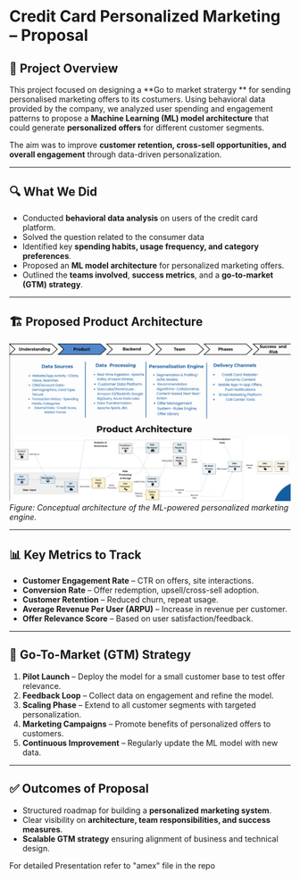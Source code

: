 # Credit Card Personalized Marketing – Proposal

## 📌 Project Overview
This project focused on designing a **Go to market stratergy ** for sending personalised marketing offers to its costumers. Using behavioral data provided by the company, we analyzed user spending and engagement patterns to propose a **Machine Learning (ML) model architecture** that could generate **personalized offers** for different customer segments.

The aim was to improve **customer retention, cross-sell opportunities, and overall engagement** through data-driven personalization.

---

## 🔍 What We Did
- Conducted **behavioral data analysis** on users of the credit card platform.
- Solved the question related to the consumer data 
- Identified key **spending habits, usage frequency, and category preferences**.  
- Proposed an **ML model architecture** for personalized marketing offers.  
- Outlined the **teams involved**, **success metrics**, and a **go-to-market (GTM) strategy**.  

---

## 🏗️ Proposed Product Architecture

![Product Architecture](assets/prod_archi.png)  
*Figure: Conceptual architecture of the ML-powered personalized marketing engine.*


---

## 📊 Key Metrics to Track
- **Customer Engagement Rate** – CTR on offers, site interactions.  
- **Conversion Rate** – Offer redemption, upsell/cross-sell adoption.  
- **Customer Retention** – Reduced churn, repeat usage.  
- **Average Revenue Per User (ARPU)** – Increase in revenue per customer.  
- **Offer Relevance Score** – Based on user satisfaction/feedback.  

---

## 🚀 Go-To-Market (GTM) Strategy
1. **Pilot Launch** – Deploy the model for a small customer base to test offer relevance.  
2. **Feedback Loop** – Collect data on engagement and refine the model.  
3. **Scaling Phase** – Extend to all customer segments with targeted personalization.  
4. **Marketing Campaigns** – Promote benefits of personalized offers to customers.  
5. **Continuous Improvement** – Regularly update the ML model with new data.  

---

## ✅ Outcomes of Proposal
- Structured roadmap for building a **personalized marketing system**.  
- Clear visibility on **architecture, team responsibilities, and success measures**.  
- **Scalable GTM strategy** ensuring alignment of business and technical design.

For detailed Presentation refer to "amex" file in the repo
